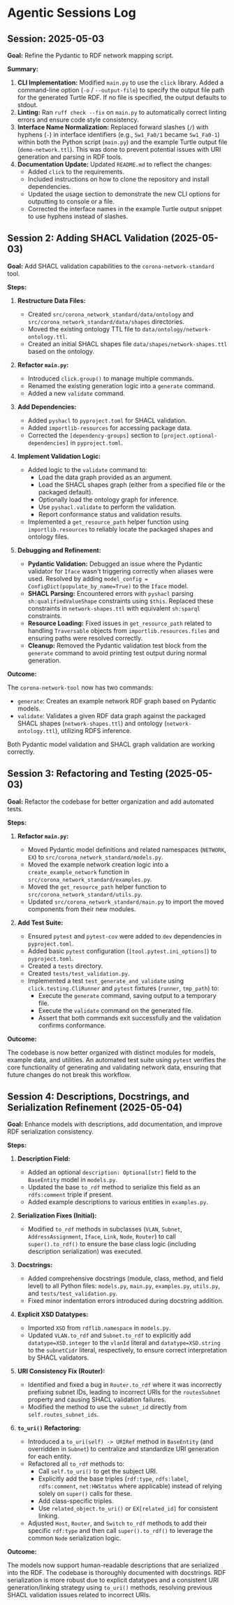 # Agentic Sessions Log

## Session: 2025-05-03

**Goal:** Refine the Pydantic to RDF network mapping script.

**Summary:**

1.  **CLI Implementation:** Modified `main.py` to use the `click` library. Added a command-line option (`-o` / `--output-file`) to specify the output file path for the generated Turtle RDF. If no file is specified, the output defaults to stdout.
2.  **Linting:** Ran `ruff check --fix` on `main.py` to automatically correct linting errors and ensure code style consistency.
3.  **Interface Name Normalization:** Replaced forward slashes (`/`) with hyphens (`-`) in interface identifiers (e.g., `Sw1_Fa0/1` became `Sw1_Fa0-1`) within both the Python script (`main.py`) and the example Turtle output file (`demo-network.ttl`). This was done to prevent potential issues with URI generation and parsing in RDF tools.
4.  **Documentation Update:** Updated `README.md` to reflect the changes:
    *   Added `click` to the requirements.
    *   Included instructions on how to clone the repository and install dependencies.
    *   Updated the usage section to demonstrate the new CLI options for outputting to console or a file.
    *   Corrected the interface names in the example Turtle output snippet to use hyphens instead of slashes.

## Session 2: Adding SHACL Validation (2025-05-03)

**Goal:** Add SHACL validation capabilities to the `corona-network-standard` tool.

**Steps:**

1.  **Restructure Data Files:**
    *   Created `src/corona_network_standard/data/ontology` and `src/corona_network_standard/data/shapes` directories.
    *   Moved the existing ontology TTL file to `data/ontology/network-ontology.ttl`.
    *   Created an initial SHACL shapes file `data/shapes/network-shapes.ttl` based on the ontology.

2.  **Refactor `main.py`:**
    *   Introduced `click.group()` to manage multiple commands.
    *   Renamed the existing generation logic into a `generate` command.
    *   Added a new `validate` command.

3.  **Add Dependencies:**
    *   Added `pyshacl` to `pyproject.toml` for SHACL validation.
    *   Added `importlib-resources` for accessing package data.
    *   Corrected the `[dependency-groups]` section to `[project.optional-dependencies]` in `pyproject.toml`.

4.  **Implement Validation Logic:**
    *   Added logic to the `validate` command to:
        *   Load the data graph provided as an argument.
        *   Load the SHACL shapes graph (either from a specified file or the packaged default).
        *   Optionally load the ontology graph for inference.
        *   Use `pyshacl.validate` to perform the validation.
        *   Report conformance status and validation results.
    *   Implemented a `get_resource_path` helper function using `importlib.resources` to reliably locate the packaged shapes and ontology files.

5.  **Debugging and Refinement:**
    *   **Pydantic Validation:** Debugged an issue where the Pydantic validator for `Iface` wasn't triggering correctly when aliases were used. Resolved by adding `model_config = ConfigDict(populate_by_name=True)` to the `Iface` model.
    *   **SHACL Parsing:** Encountered errors with `pyshacl` parsing `sh:qualifiedValueShape` constraints using `$this`. Replaced these constraints in `network-shapes.ttl` with equivalent `sh:sparql` constraints.
    *   **Resource Loading:** Fixed issues in `get_resource_path` related to handling `Traversable` objects from `importlib.resources.files` and ensuring paths were resolved correctly.
    *   **Cleanup:** Removed the Pydantic validation test block from the `generate` command to avoid printing test output during normal generation.

**Outcome:**

The `corona-network-tool` now has two commands:
*   `generate`: Creates an example network RDF graph based on Pydantic models.
*   `validate`: Validates a given RDF data graph against the packaged SHACL shapes (`network-shapes.ttl`) and ontology (`network-ontology.ttl`), utilizing RDFS inference.

Both Pydantic model validation and SHACL graph validation are working correctly.

## Session 3: Refactoring and Testing (2025-05-03)

**Goal:** Refactor the codebase for better organization and add automated tests.

**Steps:**

1.  **Refactor `main.py`:**
    *   Moved Pydantic model definitions and related namespaces (`NETWORK`, `EX`) to `src/corona_network_standard/models.py`.
    *   Moved the example network creation logic into a `create_example_network` function in `src/corona_network_standard/examples.py`.
    *   Moved the `get_resource_path` helper function to `src/corona_network_standard/utils.py`.
    *   Updated `src/corona_network_standard/main.py` to import the moved components from their new modules.

2.  **Add Test Suite:**
    *   Ensured `pytest` and `pytest-cov` were added to `dev` dependencies in `pyproject.toml`.
    *   Added basic `pytest` configuration (`[tool.pytest.ini_options]`) to `pyproject.toml`.
    *   Created a `tests` directory.
    *   Created `tests/test_validation.py`.
    *   Implemented a test `test_generate_and_validate` using `click.testing.CliRunner` and `pytest` fixtures (`runner`, `tmp_path`) to:
        *   Execute the `generate` command, saving output to a temporary file.
        *   Execute the `validate` command on the generated file.
        *   Assert that both commands exit successfully and the validation confirms conformance.

**Outcome:**

The codebase is now better organized with distinct modules for models, example data, and utilities. An automated test suite using `pytest` verifies the core functionality of generating and validating network data, ensuring that future changes do not break this workflow.

## Session 4: Descriptions, Docstrings, and Serialization Refinement (2025-05-04)

**Goal:** Enhance models with descriptions, add documentation, and improve RDF serialization consistency.

**Steps:**

1.  **Description Field:**
    *   Added an optional `description: Optional[str]` field to the `BaseEntity` model in `models.py`.
    *   Updated the base `to_rdf` method to serialize this field as an `rdfs:comment` triple if present.
    *   Added example descriptions to various entities in `examples.py`.

2.  **Serialization Fixes (Initial):**
    *   Modified `to_rdf` methods in subclasses (`VLAN`, `Subnet`, `AddressAssignment`, `Iface`, `Link`, `Node`, `Router`) to call `super().to_rdf()` to ensure the base class logic (including description serialization) was executed.

3.  **Docstrings:**
    *   Added comprehensive docstrings (module, class, method, and field level) to all Python files: `models.py`, `main.py`, `examples.py`, `utils.py`, and `tests/test_validation.py`.
    *   Fixed minor indentation errors introduced during docstring addition.

4.  **Explicit XSD Datatypes:**
    *   Imported `XSD` from `rdflib.namespace` in `models.py`.
    *   Updated `VLAN.to_rdf` and `Subnet.to_rdf` to explicitly add `datatype=XSD.integer` to the `vlanId` literal and `datatype=XSD.string` to the `subnetCidr` literal, respectively, to ensure correct interpretation by SHACL validators.

5.  **URI Consistency Fix (Router):**
    *   Identified and fixed a bug in `Router.to_rdf` where it was incorrectly prefixing subnet IDs, leading to incorrect URIs for the `routesSubnet` property and causing SHACL validation failures.
    *   Modified the method to use the `subnet_id` directly from `self.routes_subnet_ids`.

6.  **`to_uri()` Refactoring:**
    *   Introduced a `to_uri(self) -> URIRef` method in `BaseEntity` (and overridden in `Subnet`) to centralize and standardize URI generation for each entity.
    *   Refactored all `to_rdf` methods to:
        *   Call `self.to_uri()` to get the subject URI.
        *   Explicitly add the base triples (`rdf:type`, `rdfs:label`, `rdfs:comment`, `net:HWStatus` where applicable) instead of relying solely on `super()` calls for these.
        *   Add class-specific triples.
        *   Use `related_object.to_uri()` or `EX[related_id]` for consistent linking.
    *   Adjusted `Host`, `Router`, and `Switch` `to_rdf` methods to add their specific `rdf:type` and then call `super().to_rdf()` to leverage the common `Node` serialization logic.

**Outcome:**

The models now support human-readable descriptions that are serialized into the RDF. The codebase is thoroughly documented with docstrings. RDF serialization is more robust due to explicit datatypes and a consistent URI generation/linking strategy using `to_uri()` methods, resolving previous SHACL validation issues related to incorrect URIs.
